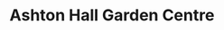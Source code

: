 ---
title: "Ashton Hall Garden Centre"
url: /lancaster/ashton-hall-garden-centre/
shop: garden centre
---